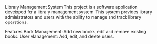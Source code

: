 Library Management System
This project is a software application developed for a library management system. This system provides library administrators and users with the ability to manage and track library operations.

Features
Book Management: Add new books, edit and remove existing books.
User Management: Add, edit, and delete users.
